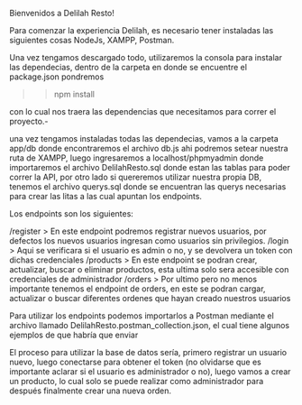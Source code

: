 Bienvenidos a Delilah Resto!

Para comenzar la experiencia Delilah, es necesario tener instaladas las siguientes cosas NodeJs, XAMPP, Postman.

Una vez tengamos descargado todo, utilizaremos la consola para instalar las dependecias, dentro de la carpeta en donde se encuentre el package.json pondremos

>> npm install

con lo cual nos traera las dependencias que necesitamos para correr el proyecto.-

una vez tengamos instaladas todas las dependecias, vamos a la carpeta app/db donde encontraremos el archivo db.js ahi podremos setear nuestra ruta de XAMPP,
luego ingresaremos a localhost/phpmyadmin donde importaremos el archivo DelilahResto.sql donde estan las tablas para poder correr la API, por otro lado si quereremos utilizar nuestra propia DB, tenemos el archivo querys.sql donde se encuentran las querys necesarias para crear las litas a las cual apuntan los endpoints.

Los endpoints son los siguientes:

/register > En este endpoint podremos registrar nuevos usuarios, por defectos los nuevos usuarios ingresan como usuarios sin privilegios.
/login > Aqui se verificara si el usuario es admin o no, y se devolvera un token con dichas credenciales
/products > En este endpoint se podran crear, actualizar, buscar o eliminar productos, esta ultima solo sera accesible con credenciales de administrador
/orders > Por ultimo pero no menos importante tenemos el endpoint de orders, en este se podran cargar, actualizar o buscar diferentes ordenes que hayan creado nuestros usuarios

Para utilizar los endpoints podemos importarlos a Postman mediante el archivo llamado DelilahResto.postman_collection.json, el cual tiene algunos ejemplos de que habría que enviar

El proceso para utilizar la base de datos sería, primero registrar un usuario nuevo, luego conectarse para obtener el token (no olvidarse que es importante aclarar si el usuario es administrador o no), luego vamos a crear un producto, lo cual solo se puede realizar como administrador para después finalmente crear una nueva orden.

